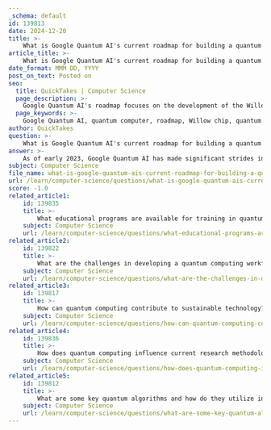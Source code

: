 ```yaml
---
_schema: default
id: 139813
date: 2024-12-20
title: >-
    What is Google Quantum AI's current roadmap for building a quantum computer?
article_title: >-
    What is Google Quantum AI's current roadmap for building a quantum computer?
date_format: MMM DD, YYYY
post_on_text: Posted on
seo:
  title: QuickTakes | Computer Science
  page_description: >-
    Google Quantum AI's roadmap focuses on the development of the Willow quantum chip, aiming for a large-scale, error-corrected quantum computer while addressing challenges in quantum mechanics and applications by 2030.
  page_keywords: >-
    Google Quantum AI, quantum computer, roadmap, Willow chip, quantum error correction, computational performance, commercial viability, below threshold, qubits, scientific discovery, applications, challenges, scaling, technology, breakthroughs
author: QuickTakes
question: >-
    What is Google Quantum AI's current roadmap for building a quantum computer?
answer: >-
    As of early 2023, Google Quantum AI has made significant strides in its roadmap toward building a large-scale quantum computer. A key milestone in this journey is the development of the Willow quantum chip, which represents a major advancement in quantum error correction and computational performance. This chip is designed to reduce errors as it scales up, making it a crucial step toward achieving a commercially viable quantum computer.\n\nThe vision behind Google Quantum AI, founded in 2012, is to harness quantum mechanics to benefit society by advancing scientific discovery and developing applications that address some of the world's greatest challenges. The Willow chip is noted for being the first "below threshold" quantum system, meaning it becomes more accurate as the number of qubits increases, which is a significant breakthrough in the field.\n\nWhile Google has made substantial progress, the company acknowledges that commercial applications for quantum computing are not expected to be available before 2030. The focus remains on refining the technology and overcoming the challenges associated with quantum error correction and scaling.\n\nIn summary, Google Quantum AI's current roadmap emphasizes the development of the Willow chip and aims to achieve a large-scale, error-corrected quantum computer that can operate beyond classical capabilities, with a long-term vision of practical applications in various fields.
subject: Computer Science
file_name: what-is-google-quantum-ais-current-roadmap-for-building-a-quantum-computer.md
url: /learn/computer-science/questions/what-is-google-quantum-ais-current-roadmap-for-building-a-quantum-computer
score: -1.0
related_article1:
    id: 139835
    title: >-
        What educational programs are available for training in quantum computing?
    subject: Computer Science
    url: /learn/computer-science/questions/what-educational-programs-are-available-for-training-in-quantum-computing
related_article2:
    id: 139822
    title: >-
        What are the challenges in developing a quantum computing workforce?
    subject: Computer Science
    url: /learn/computer-science/questions/what-are-the-challenges-in-developing-a-quantum-computing-workforce
related_article3:
    id: 139817
    title: >-
        How can quantum computing contribute to sustainable technology?
    subject: Computer Science
    url: /learn/computer-science/questions/how-can-quantum-computing-contribute-to-sustainable-technology
related_article4:
    id: 139836
    title: >-
        How does quantum computing influence current research methodologies?
    subject: Computer Science
    url: /learn/computer-science/questions/how-does-quantum-computing-influence-current-research-methodologies
related_article5:
    id: 139812
    title: >-
        What are some key quantum algorithms and how do they utilize interference?
    subject: Computer Science
    url: /learn/computer-science/questions/what-are-some-key-quantum-algorithms-and-how-do-they-utilize-interference
---
```


&nbsp;